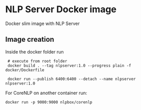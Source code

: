 # NLP Server Docker image

Docker slim image with NLP Server
 
## Image creation

Inside the docker folder run 
```
 # execute from root folder
 docker build . --tag nlpserver:1.0 --progress plain -f docker/Dockerfile

 docker run --publish 6400:6400 --detach --name nlpserver nlpserver:1.0  

```

For CoreNLP on another container run:
```
docker run -p 9000:9000 nlpbox/corenlp
``` 